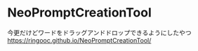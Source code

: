 # NeoPromptCreationTool
今更だけどワードをドラッグアンドドロップできるようにしたやつ
https://ringooc.github.io/NeoPromptCreationTool/
